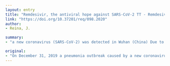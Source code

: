```yaml
---
layout: entry
title: "Remdesivir, the antiviral hope against SARS-CoV-2 TT - Remdesivir, la esperanza antiviral frente al SARS-CoV-2"
link: "https://doi.org/10.37201/req/098.2020"
author:
- Reina, J.

summary:
- "a new coronavirus (SARS-CoV-2) was detected in Wuhan (China) Due to the high capacity of diffusion and human infection it has become a zoonotic pandemic. The absence of a vaccine has determined the search for antiviral drugs with the capacity to inhibit the replication of the new virus. remdesivir has shown in vitro and in animals a high capacity to block infection and viral replication with attainable concentrations in human plasma."

original:
- "On December 31, 2019 a pneumonia outbreak caused by a new coronavirus (SARS-CoV-2) was detected in the city of Wuhan (China). Due to the high capacity of diffusion and human infection it has become a new zoonotic pandemic. The absence of a vaccine has determined the search for antiviral drugs with the capacity to inhibit the replication of the new virus. Among them, remdesivir, an analogue of adenosine, is what seems to have a more promising future. This drug has shown in vitro and in animals a high capacity to block infection and viral replication with attainable concentrations in human plasma. Although all studies have been carried out with SARS-CoV and MERS-CoV, it seems that by virological and functional analogy, remdesivir is one of the few antiviral drugs with proven efficacy. However, studies and clinical trials in humans are required to know the result of their application in them."
---
```


